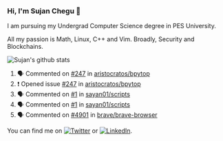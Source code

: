 ### Hi, I'm Sujan Chegu 👋

I am pursuing my Undergrad Computer Science degree in PES University.

All my passion is Math, Linux, C++ and Vim. Broadly, Security and Blockchains. 

![Sujan's github stats](https://github-readme-stats.vercel.app/api?username=sujanchegu&count_private=true&show_icons=true&theme=dark)

<!--START_SECTION:activity-->
1. 🗣 Commented on [#247](https://github.com/aristocratos/bpytop/issues/247) in [aristocratos/bpytop](https://github.com/aristocratos/bpytop)
2. ❗️ Opened issue [#247](https://github.com/aristocratos/bpytop/issues/247) in [aristocratos/bpytop](https://github.com/aristocratos/bpytop)
3. 🗣 Commented on [#1](https://github.com/sayan01/scripts/issues/1) in [sayan01/scripts](https://github.com/sayan01/scripts)
4. 🗣 Commented on [#1](https://github.com/sayan01/scripts/issues/1) in [sayan01/scripts](https://github.com/sayan01/scripts)
5. 🗣 Commented on [#4901](https://github.com/brave/brave-browser/issues/4901) in [brave/brave-browser](https://github.com/brave/brave-browser)
<!--END_SECTION:activity-->


You can find me on [![Twitter][1.2]][1] or  [![LinkedIn][2.2]][2].

<!-- Icons -->

[1.2]: http://i.imgur.com/wWzX9uB.png (twitter icon without padding)
[2.2]: https://raw.githubusercontent.com/MartinHeinz/MartinHeinz/master/linkedin-3-16.png (LinkedIn icon without padding)

<!-- Links to your social media accounts -->

[1]: https://twitter.com/nroot_
[2]: https://www.linkedin.com/in/sujan-chegu-b57732192/
